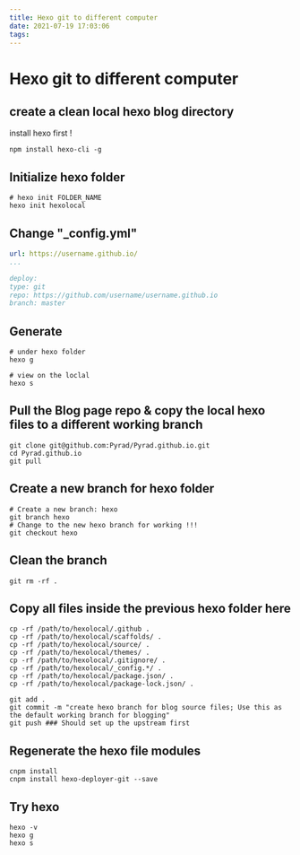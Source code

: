 ```yaml
---
title: Hexo git to different computer
date: 2021-07-19 17:03:06
tags:
---
```



# Hexo git to different computer
## create a clean local hexo blog directory
install hexo first !
```shell
npm install hexo-cli -g
```

## Initialize hexo folder

```shell
# hexo init FOLDER_NAME
hexo init hexolocal
```

## Change "_config.yml"

```yaml
url: https://username.github.io/
...

deploy:
type: git
repo: https://github.com/username/username.github.io
branch: master
```

## Generate

```shell
# under hexo folder
hexo g

# view on the loclal
hexo s
```

## Pull the Blog page repo & copy the local hexo files to a different working branch

```shell
git clone git@github.com:Pyrad/Pyrad.github.io.git
cd Pyrad.github.io
git pull
```

## Create a new branch for hexo folder

```shell
# Create a new branch: hexo
git branch hexo
# Change to the new hexo branch for working !!!
git checkout hexo
```

## Clean the branch

```shell
git rm -rf .
```

## Copy all files inside the previous hexo folder here

```shell
cp -rf /path/to/hexolocal/.github .
cp -rf /path/to/hexolocal/scaffolds/ .
cp -rf /path/to/hexolocal/source/ .
cp -rf /path/to/hexolocal/themes/ .
cp -rf /path/to/hexolocal/.gitignore/ .
cp -rf /path/to/hexolocal/_config.*/ .
cp -rf /path/to/hexolocal/package.json/ .
cp -rf /path/to/hexolocal/package-lock.json/ .

git add .
git commit -m "create hexo branch for blog source files; Use this as the default working branch for blogging"
git push ### Should set up the upstream first
```

## Regenerate the hexo file modules

```shell
cnpm install
cnpm install hexo-deployer-git --save
```

## Try hexo

```shell
hexo -v
hexo g
hexo s
```

